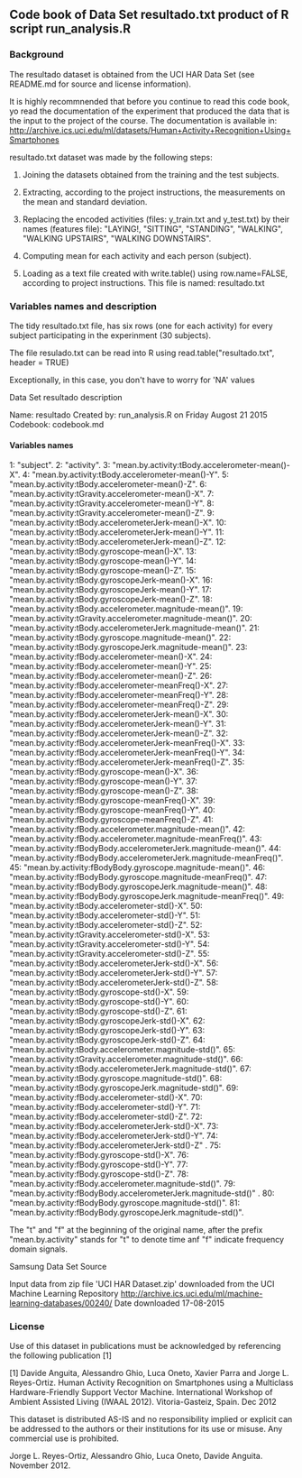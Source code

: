 ## Code book of Data Set resultado.txt product of R script run_analysis.R

### Background 

The resultado dataset is obtained from the UCI HAR Data Set 
(see README.md for source and license information).

It is highly recommnended that before you continue to read this code book, yo read the 
documentation of the experiment that produced the data that is the input to the project
of the course. The documentation is available in:
http://archive.ics.uci.edu/ml/datasets/Human+Activity+Recognition+Using+Smartphones

resultado.txt dataset was made by the following steps:

1. Joining the datasets obtained from the training and the test subjects. 

2. Extracting, according to the project instructions, the measurements on the mean and 
standard deviation. 

3. Replacing the encoded activities (files: y_train.txt and y_test.txt) by their names (features file):
"LAYING!, "SITTING", "STANDING", "WALKING", "WALKING UPSTAIRS", "WALKING DOWNSTAIRS".

4. Computing mean for each activity and each person (subject).

5. Loading as a text file created with write.table() using row.name=FALSE, according to project 
instructions. This file is named: resultado.txt

### Variables names and description

The tidy resultado.txt file, has six rows (one for each activity) for every subject participating
in the experinment (30 subjects).
 
The file resulado.txt can be read into R using 
read.table("resultado.txt", header = TRUE)

Exceptionally, in this case, you don't have to worry for 'NA' values 

Data Set resultado description

Name: resultado
Created by: run_analysis.R on Friday Augost 21 2015
Codebook: codebook.md

#### Variables names

1:  "subject".
2:  "activity".
3:  "mean.by.activity:tBody.accelerometer-mean()-X".
4:  "mean.by.activity:tBody.accelerometer-mean()-Y".
5:  "mean.by.activity:tBody.accelerometer-mean()-Z".
6:  "mean.by.activity:tGravity.accelerometer-mean()-X".
7:  "mean.by.activity:tGravity.accelerometer-mean()-Y".
8:  "mean.by.activity:tGravity.accelerometer-mean()-Z".
9:  "mean.by.activity:tBody.accelerometerJerk-mean()-X".
10: "mean.by.activity:tBody.accelerometerJerk-mean()-Y".
11: "mean.by.activity:tBody.accelerometerJerk-mean()-Z".
12: "mean.by.activity:tBody.gyroscope-mean()-X".
13: "mean.by.activity:tBody.gyroscope-mean()-Y".
14: "mean.by.activity:tBody.gyroscope-mean()-Z".
15: "mean.by.activity:tBody.gyroscopeJerk-mean()-X".
16: "mean.by.activity:tBody.gyroscopeJerk-mean()-Y".
17: "mean.by.activity:tBody.gyroscopeJerk-mean()-Z".
18: "mean.by.activity:tBody.accelerometer.magnitude-mean()".
19: "mean.by.activity:tGravity.accelerometer.magnitude-mean()".
20: "mean.by.activity:tBody.accelerometerJerk.magnitude-mean()".
21: "mean.by.activity:tBody.gyroscope.magnitude-mean()".
22: "mean.by.activity:tBody.gyroscopeJerk.magnitude-mean()".
23: "mean.by.activity:fBody.accelerometer-mean()-X".
24: "mean.by.activity:fBody.accelerometer-mean()-Y".
25: "mean.by.activity:fBody.accelerometer-mean()-Z".
26: "mean.by.activity:fBody.accelerometer-meanFreq()-X".
27: "mean.by.activity:fBody.accelerometer-meanFreq()-Y".
28: "mean.by.activity:fBody.accelerometer-meanFreq()-Z".
29: "mean.by.activity:fBody.accelerometerJerk-mean()-X".
30: "mean.by.activity:fBody.accelerometerJerk-mean()-Y".
31: "mean.by.activity:fBody.accelerometerJerk-mean()-Z".
32: "mean.by.activity:fBody.accelerometerJerk-meanFreq()-X".
33: "mean.by.activity:fBody.accelerometerJerk-meanFreq()-Y".
34: "mean.by.activity:fBody.accelerometerJerk-meanFreq()-Z".
35: "mean.by.activity:fBody.gyroscope-mean()-X".
36: "mean.by.activity:fBody.gyroscope-mean()-Y".
37: "mean.by.activity:fBody.gyroscope-mean()-Z".
38: "mean.by.activity:fBody.gyroscope-meanFreq()-X".
39: "mean.by.activity:fBody.gyroscope-meanFreq()-Y".
40: "mean.by.activity:fBody.gyroscope-meanFreq()-Z".
41: "mean.by.activity:fBody.accelerometer.magnitude-mean()".
42: "mean.by.activity:fBody.accelerometer.magnitude-meanFreq()".
43: "mean.by.activity:fBodyBody.accelerometerJerk.magnitude-mean()".
44: "mean.by.activity:fBodyBody.accelerometerJerk.magnitude-meanFreq()".
45: "mean.by.activity:fBodyBody.gyroscope.magnitude-mean()".
46: "mean.by.activity:fBodyBody.gyroscope.magnitude-meanFreq()".
47: "mean.by.activity:fBodyBody.gyroscopeJerk.magnitude-mean()".
48: "mean.by.activity:fBodyBody.gyroscopeJerk.magnitude-meanFreq()".
49: "mean.by.activity:tBody.accelerometer-std()-X".
50: "mean.by.activity:tBody.accelerometer-std()-Y".
51: "mean.by.activity:tBody.accelerometer-std()-Z".
52: "mean.by.activity:tGravity.accelerometer-std()-X".
53: "mean.by.activity:tGravity.accelerometer-std()-Y".
54: "mean.by.activity:tGravity.accelerometer-std()-Z".
55: "mean.by.activity:tBody.accelerometerJerk-std()-X".
56: "mean.by.activity:tBody.accelerometerJerk-std()-Y".
57: "mean.by.activity:tBody.accelerometerJerk-std()-Z".
58: "mean.by.activity:tBody.gyroscope-std()-X".
59: "mean.by.activity:tBody.gyroscope-std()-Y".
60: "mean.by.activity:tBody.gyroscope-std()-Z".
61: "mean.by.activity:tBody.gyroscopeJerk-std()-X".
62: "mean.by.activity:tBody.gyroscopeJerk-std()-Y".
63: "mean.by.activity:tBody.gyroscopeJerk-std()-Z".
64: "mean.by.activity:tBody.accelerometer.magnitude-std()".
65: "mean.by.activity:tGravity.accelerometer.magnitude-std()".
66: "mean.by.activity:tBody.accelerometerJerk.magnitude-std()".
67: "mean.by.activity:tBody.gyroscope.magnitude-std()". 
68: "mean.by.activity:tBody.gyroscopeJerk.magnitude-std()".
69: "mean.by.activity:fBody.accelerometer-std()-X".
70: "mean.by.activity:fBody.accelerometer-std()-Y".
71: "mean.by.activity:fBody.accelerometer-std()-Z".
72: "mean.by.activity:fBody.accelerometerJerk-std()-X".
73: "mean.by.activity:fBody.accelerometerJerk-std()-Y".
74: "mean.by.activity:fBody.accelerometerJerk-std()-Z" .
75: "mean.by.activity:fBody.gyroscope-std()-X". 
76: "mean.by.activity:fBody.gyroscope-std()-Y".
77: "mean.by.activity:fBody.gyroscope-std()-Z". 
78: "mean.by.activity:fBody.accelerometer.magnitude-std()".
79: "mean.by.activity:fBodyBody.accelerometerJerk.magnitude-std()" .
80: "mean.by.activity:fBodyBody.gyroscope.magnitude-std()".
81: "mean.by.activity:fBodyBody.gyroscopeJerk.magnitude-std()".

The "t" and "f" at the beginning of the original name, after the prefix "mean.by.activity" stands for 
"t" to denote time anf "f" indicate frequency domain signals.

Samsung Data Set Source

Input data from zip file 'UCI HAR Dataset.zip' downloaded from the UCI Machine Learning Repository
http://archive.ics.uci.edu/ml/machine-learning-databases/00240/
Date downloaded 17-08-2015

### License

Use of this dataset in publications must be acknowledged by referencing the following publication [1] 

[1] Davide Anguita, Alessandro Ghio, Luca Oneto, Xavier Parra and Jorge L. Reyes-Ortiz. Human Activity 
Recognition on Smartphones using a Multiclass Hardware-Friendly Support Vector Machine. International 
Workshop of Ambient Assisted Living (IWAAL 2012). Vitoria-Gasteiz, Spain. Dec 2012

This dataset is distributed AS-IS and no responsibility implied or explicit can be addressed to the 
authors or their institutions for its use or misuse. Any commercial use is prohibited.

Jorge L. Reyes-Ortiz, Alessandro Ghio, Luca Oneto, Davide Anguita. November 2012.
